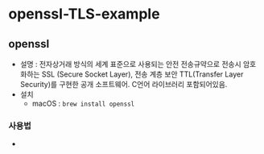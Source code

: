 # openssl-TLS-example

## openssl
* 설명 : 전자상거래 방식의 세계 표준으로 사용되는 안전 전송규약으로 전송시 암호화하는 SSL (Secure Socket Layer), 
전송 계층 보안 TTL(Transfer Layer Security)를 구현한 공개 소프트웨어. C언어 라이브러리 포함되어있음. 
* 설치 
    - macOS : `brew install openssl`

### 사용법
* 